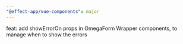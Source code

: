 ```yaml
---
"@effect-app/vue-components": major
---
```


feat: add showErrorOn props in OmegaForm Wrapper components, to manage when to show the errors

